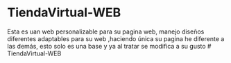 # TiendaVirtual-WEB
Esta es uan web personalizable para su pagina web, manejo diseños diferentes adaptables para su web ,haciendo única su pagina he diferente a las demás, esto solo es una base y ya al tratar se modifica a su gusto 
#   T i e n d a V i r t u a l - W E B  
 